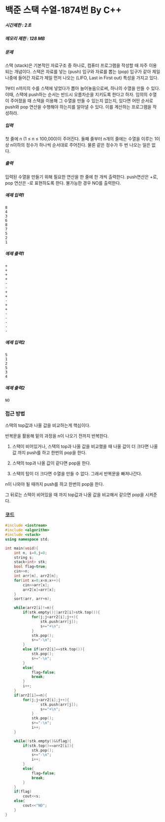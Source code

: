 # 백준 스택 수열-1874번 By C++

##### 시간제한 : 2초

##### 메모리 제한 : 128 MB

##### 문제

스택 (stack)은 기본적인 자료구조 중 하나로, 컴퓨터 프로그램을 작성할 때 자주 이용되는 개념이다. 스택은 자료를 넣는 (push) 입구와 자료를 뽑는 (pop) 입구가 같아 제일 나중에 들어간 자료가 제일 먼저 나오는 (LIFO, Last in First out) 특성을 가지고 있다.

1부터 n까지의 수를 스택에 넣었다가 뽑아 늘어놓음으로써, 하나의 수열을 만들 수 있다. 이때, 스택에 push하는 순서는 반드시 오름차순을 지키도록 한다고 하자. 임의의 수열이 주어졌을 때 스택을 이용해 그 수열을 만들 수 있는지 없는지, 있다면 어떤 순서로 push와 pop 연산을 수행해야 하는지를 알아낼 수 있다. 이를 계산하는 프로그램을 작성하라.

##### 입력

첫 줄에 n (1 ≤ n ≤ 100,000)이 주어진다. 둘째 줄부터 n개의 줄에는 수열을 이루는 1이상 n이하의 정수가 하나씩 순서대로 주어진다. 물론 같은 정수가 두 번 나오는 일은 없다.

##### 출력

입력된 수열을 만들기 위해 필요한 연산을 한 줄에 한 개씩 출력한다. push연산은 +로, pop 연산은 -로 표현하도록 한다. 불가능한 경우 NO를 출력한다.

##### 예제 입력1

```
8
4
3
6
8
7
5
2
1
```

##### 예제 출력1

```
+
+
+
+
-
-
+
+
-
+
+
-
-
-
-
-
```

##### 예제 입력2

```
5
1
2
5
3
4
```

##### 예제 출력2

```
NO
```



### 접근 방법

스택의 top값과 나올 값을 비교하는게 핵심이다.

반복문을 활용해 밑의 과정을 n이 나오기 전까지 반복한다.

1. 스택이 비어있거나, 스택의 top과 나올 값을 비교했을 때 나올 값이 더 크다면 나올 값 까지 push를 하고 한번의 pop을 한다.

2. 스택의 top과 나올 값이 같다면 pop을 한다.

3. 스택의 탑이 더 크다면 수열을 만들 수 없다. 그래서 반복문을 빠져나간다.

n이 나와야 될 때까지 push를 하고 한번의 pop을 한다.

그 뒤로는 스택이 비어있을 때 까지 top값과 나올 값을 비교해서 같으면 pop을 시켜준다.



### 코드

```c++
#include <iostream>
#include <algorithm>
#include <stack>
using namespace std;

int main(void){
    int n, i=0,j=0;
    string s;
    stack<int> stk;
    bool flag=true;
    cin>>n;
    int arr[n], arr2[n];
    for(int x=0;x<n;x++){
        cin>>arr[x];
        arr2[x]=arr[x];
    }
    sort(arr, arr+n);

    while(arr2[i]!=n){  
        if(stk.empty()||arr2[i]>stk.top()){
            for(j;j<arr2[i];j++){
                stk.push(arr[j]);
                s+="+\n";
            }
            stk.pop();
            s+="-\n";
        }
        else if(arr2[i]==stk.top()){
            stk.pop();
            s+="-\n";
        }
        else{
            flag=false;
            break;
        }
        i++;
    }
    if(arr2[i]==n){
        for(j;j<arr2[i];j++){
                stk.push(arr[j]);
                s+="+\n";
            }
            stk.pop();
            s+="-\n";
            i++;
    }

    while(!stk.empty()&&flag){
        if(stk.top()==arr2[i]){
            stk.pop();
            s+="-\n";
            i++;
        }
        else{
            flag=false;
            break;
        }
    }
    if(flag)
        cout<<s;
    else{
        cout<<"NO";
    }
}
```

